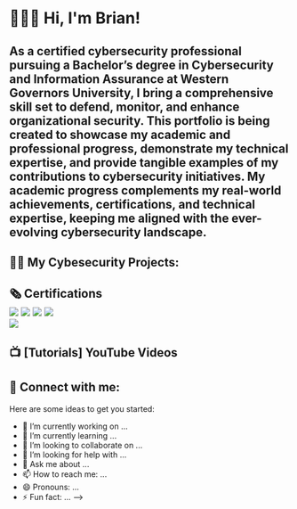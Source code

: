 <h1> 🙋🏾‍♂️ Hi, I'm Brian! 
  
<h2> As a certified cybersecurity professional pursuing a Bachelor’s degree in Cybersecurity and Information Assurance at Western Governors University, I bring a comprehensive skill set to defend, monitor, and enhance organizational security. This portfolio is being created to showcase my academic and professional progress, demonstrate my technical expertise, and provide tangible examples of my contributions to cybersecurity initiatives. My academic progress complements my real-world achievements, certifications, and technical expertise, keeping me aligned with the ever-evolving cybersecurity landscape.
<h2>👨‍💻  My Cybesecurity  Projects:</h2>

<h2> 🗞 Certifications 
  <div></div>
  <img src="https://img.shields.io/badge/Cisco%20Certified%20Cyber%20Ops%20Associate-blue?logo=cisco&logoColor=white" />
  
  <img src="https://img.shields.io/badge/CompTIA%20Security%2B-red?logo=comptia&logoColor=white" />
  <img src="https://img.shields.io/badge/CompTIA%20Network%2B-orange?logo=comptia&logoColor=white" />
  <img src="https://img.shields.io/badge/ISC2%20Certified%20in%20Cybersecurity-green?logo=ISC2&logoColor=white" />
<div></div>
<img src="https://img.shields.io/badge/ISC2%20SSCP-green?logo=ISC2&logoColor=white" />




<h2>📺 [Tutorials] YouTube Videos</h2>

<h2> 🤳 Connect with me:</h2>






Here are some ideas to get you started:

- 🔭 I’m currently working on ...
- 🌱 I’m currently learning ...
- 👯 I’m looking to collaborate on ...
- 🤔 I’m looking for help with ...
- 💬 Ask me about ...
- 📫 How to reach me: ...
- 😄 Pronouns: ...
- ⚡ Fun fact: ...
-->
